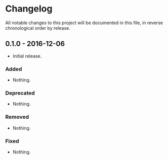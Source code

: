 # Changelog

All notable changes to this project will be documented in this file, in reverse chronological order by release.

## 0.1.0 - 2016-12-06

- Initial release.

### Added

- Nothing.

### Deprecated

- Nothing.

### Removed

- Nothing.

### Fixed

- Nothing.

